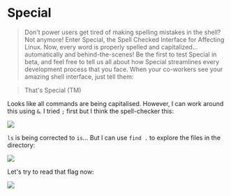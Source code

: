 # Special

> Don't power users get tired of making spelling mistakes in the shell? Not anymore! Enter Special, the Spell Checked Interface for Affecting Linux. Now, every word is properly spelled and capitalized... automatically and behind-the-scenes! Be the first to test Special in beta, and feel free to tell us all about how Special streamlines every development process that you face. When your co-workers see your amazing shell interface, just tell them:

> That's Special (TM)

Looks like all commands are being capitalised. However, I can work around this using `&`. I tried `;` first but I think the spell-checker this:

![](https://i.imgur.com/bhR26o4.png)

`ls` is being corrected to `is`... But I can use `find .` to explore the files in the directory:

![](https://i.imgur.com/h6GKQ2D.png)

Let's try to read that flag now:

![](https://i.imgur.com/Gpavhtg.png)
